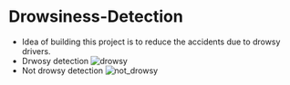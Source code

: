 # Drowsiness-Detection
 * Idea of building this project is to reduce the accidents due to drowsy drivers. 
* Drwosy detection
![drowsy](https://github.com/user-attachments/assets/c5405c1d-9048-482d-aa49-40fe791f2eda)
* Not drowsy detection
![not_drowsy](https://github.com/user-attachments/assets/8b617037-7cad-4a16-b5af-0487f2bc9904)
